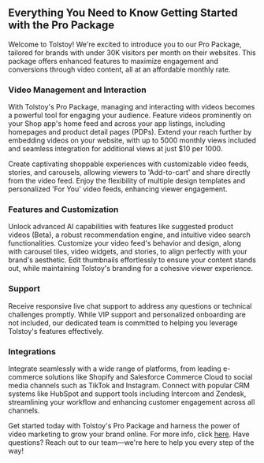 ## Everything You Need to Know Getting Started with the Pro Package

Welcome to Tolstoy! We're excited to introduce you to our Pro Package, tailored for brands with under 30K visitors per month on their websites. This package offers enhanced features to maximize engagement and conversions through video content, all at an affordable monthly rate.

### Video Management and Interaction

With Tolstoy's Pro Package, managing and interacting with videos becomes a powerful tool for engaging your audience. Feature videos prominently on your Shop app's home feed and across your app listings, including homepages and product detail pages (PDPs). Extend your reach further by embedding videos on your website, with up to 5000 monthly views included and seamless integration for additional views at just $10 per 1000.

Create captivating shoppable experiences with customizable video feeds, stories, and carousels, allowing viewers to 'Add-to-cart' and share directly from the video feed. Enjoy the flexibility of multiple design templates and personalized 'For You' video feeds, enhancing viewer engagement.

### Features and Customization

Unlock advanced AI capabilities with features like suggested product videos (Beta), a robust recommendation engine, and intuitive video search functionalities. Customize your video feed's behavior and design, along with carousel tiles, video widgets, and stories, to align perfectly with your brand's aesthetic. Edit thumbnails effortlessly to ensure your content stands out, while maintaining Tolstoy's branding for a cohesive viewer experience.

### Support

Receive responsive live chat support to address any questions or technical challenges promptly. While VIP support and personalized onboarding are not included, our dedicated team is committed to helping you leverage Tolstoy's features effectively.

### Integrations

Integrate seamlessly with a wide range of platforms, from leading e-commerce solutions like Shopify and Salesforce Commerce Cloud to social media channels such as TikTok and Instagram. Connect with popular CRM systems like HubSpot and support tools including Intercom and Zendesk, streamlining your workflow and enhancing customer engagement across all channels.

Get started today with Tolstoy's Pro Package and harness the power of video marketing to grow your brand online. For more info, click [here](https://www.gotolstoy.com/pricing#). Have questions? Reach out to our team—we're here to help you every step of the way!
